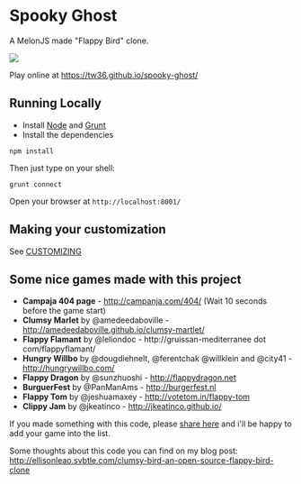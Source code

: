 Spooky Ghost
===========

A MelonJS made "Flappy Bird" clone.

![](http://i.imgur.com/Slbvt65.png)

Play online at https://tw36.github.io/spooky-ghost/

## Running Locally

- Install [Node](http://nodejs.org/download/) and [Grunt](http://gruntjs.com/)
- Install the dependencies

```
npm install
```

Then just type on your shell:

```
grunt connect
```

Open your browser at `http://localhost:8001/`

## Making your customization

See [CUSTOMIZING](https://github.com/ellisonleao/clumsy-bird/blob/gh-pages/CUSTOMIZING.md)

## Some nice games made with this project

- **Campaja 404 page** - http://campanja.com/404/ (Wait 10 seconds before the game start)
- **Clumsy Marlet** by @amedeedaboville - http://amedeedaboville.github.io/clumsy-martlet/
- **Flappy Flamant** by @leliondoc - http://gruissan-mediterranee dot com/flappyflamant/
- **Hungry Willbo** by @dougdiehnelt, @ferentchak @willklein and @city41 - http://hungrywillbo.com/
- **Flappy Dragon** by @sunzhuoshi - http://flappydragon.net
- **BurguerFest** by @PanManAms - http://burgerfest.nl
- **Flappy Tom**  by @jeshuamaxey - http://votetom.in/flappy-tom
- **Clippy Jam** by @jkeatinco - http://jkeatinco.github.io/

If you made something with this code, please [share here](https://github.com/ellisonleao/clumsy-bird/issues/39) and i'll be happy to add your game into the list.

Some thoughts about this code you can find on my blog post: http://ellisonleao.svbtle.com/clumsy-bird-an-open-source-flappy-bird-clone
